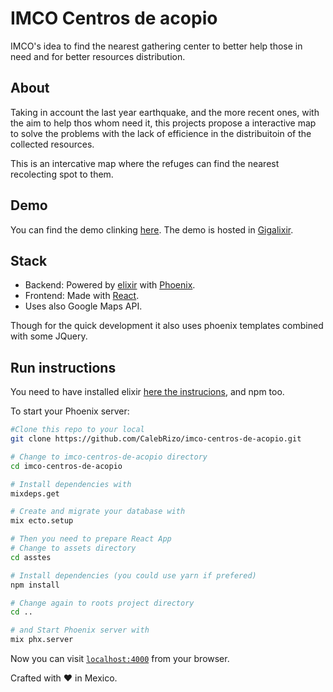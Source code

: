 # IMCO Centros de acopio

IMCO's idea to find the nearest gathering center to better help those in need and for better resources distribution.

## About

Taking in account the last year earthquake, and the more recent ones, with the aim to help thos whom need it, this projects propose a interactive map to solve the problems with the lack of efficience in the distribuitoin of the collected resources.

This is an intercative map where the refuges can find the nearest recolecting spot to them.

## Demo

You can find the demo clinking [here]. The demo is hosted in [Gigalixir].

## Stack

* Backend: Powered by [elixir] with [Phoenix].
* Frontend: Made with [React].
* Uses also Google Maps API.

Though for the quick development it also uses phoenix templates combined with some JQuery.

## Run instructions

You need to have installed elixir [here the instrucions], and npm too.

To start your Phoenix server:

```bash
#Clone this repo to your local
git clone https://github.com/CalebRizo/imco-centros-de-acopio.git

# Change to imco-centros-de-acopio directory
cd imco-centros-de-acopio

# Install dependencies with
mixdeps.get

# Create and migrate your database with
mix ecto.setup

# Then you need to prepare React App
# Change to assets directory
cd asstes

# Install dependencies (you could use yarn if prefered)
npm install

# Change again to roots project directory
cd ..

# and Start Phoenix server with
mix phx.server
```

Now you can visit [`localhost:4000`](http://localhost:4000) from your browser.

Crafted with ❤ in Mexico.

[here]: https://imco-centros-de-acopio.gigalixirapp.com
[elixir]: https://elixir-lang.org/
[Phoenix]: http://phoenixframework.org/
[React]: https://reactjs.org/
[Gigalixir]: https://gigalixir.com/
[here the instrucions]: https://elixir-lang.org/getting-started/introduction.html#installation
